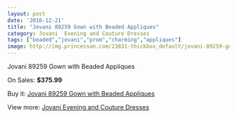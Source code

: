 ```yaml
---
layout: post
date: '2016-12-21'
title: "Jovani 89259 Gown with Beaded Appliques"
category: Jovani  Evening and Couture Dresses
tags: ["beaded","jovani","prom","charming","appliques"]
image: http://img.princessan.com/23831-thickbox_default/jovani-89259-gown-with-beaded-appliques.jpg
---
```

Jovani 89259 Gown with Beaded Appliques

On Sales: **$375.99**
<a href="https://www.princessan.com/en/10909-jovani-89259-gown-with-beaded-appliques.html"><amp-img layout="responsive" width="600" height="600" src="//img.princessan.com/23831-thickbox_default/jovani-89259-gown-with-beaded-appliques.jpg" alt="Jovani 89259 Gown with Beaded Appliques 0" /></a>

Buy it: [Jovani 89259 Gown with Beaded Appliques](https://www.princessan.com/en/10909-jovani-89259-gown-with-beaded-appliques.html "Jovani 89259 Gown with Beaded Appliques")

View more: [Jovani  Evening and Couture Dresses](https://www.princessan.com/en/83- "Jovani  Evening and Couture Dresses")